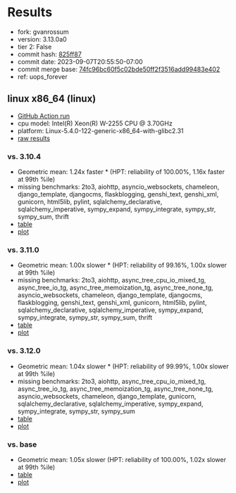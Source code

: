 # Results

- fork: gvanrossum
- version: 3.13.0a0
- tier 2: False
- commit hash: [825ff87](https://github.com/gvanrossum/cpython/commit/825ff87)
- commit date: 2023-09-07T20:55:50-07:00
- commit merge base: [74fc96bc60f5c02bde50ff2f3516add99483e402](https://github.com/gvanrossum/cpython/commit/74fc96bc60f5c02bde50ff2f3516add99483e402)
- ref: uops_forever

## linux x86_64 (linux)

- [GitHub Action run](https://github.com/faster-cpython/benchmarking/actions/runs/6117487141)
- cpu model: Intel(R) Xeon(R) W-2255 CPU @ 3.70GHz
- platform: Linux-5.4.0-122-generic-x86_64-with-glibc2.31
- [raw results](bm-20230907-linux-x86_64-gvanrossum-uops_forever-3.13.0a0-825ff87.json)

### vs. 3.10.4

- Geometric mean: 1.24x faster \* (HPT: reliability of 100.00%, 1.16x faster at 99th %ile)
- missing benchmarks: 2to3, aiohttp, asyncio_websockets, chameleon, django_template, djangocms, flaskblogging, genshi_text, genshi_xml, gunicorn, html5lib, pylint, sqlalchemy_declarative, sqlalchemy_imperative, sympy_expand, sympy_integrate, sympy_str, sympy_sum, thrift
- [table](bm-20230907-linux-x86_64-gvanrossum-uops_forever-3.13.0a0-825ff87-vs-3.10.4.md)
- [plot](bm-20230907-linux-x86_64-gvanrossum-uops_forever-3.13.0a0-825ff87-vs-3.10.4.png)

### vs. 3.11.0

- Geometric mean: 1.00x slower \* (HPT: reliability of 99.16%, 1.00x slower at 99th %ile)
- missing benchmarks: 2to3, aiohttp, async_tree_cpu_io_mixed_tg, async_tree_io_tg, async_tree_memoization_tg, async_tree_none_tg, asyncio_websockets, chameleon, django_template, djangocms, flaskblogging, genshi_text, genshi_xml, gunicorn, html5lib, pylint, sqlalchemy_declarative, sqlalchemy_imperative, sympy_expand, sympy_integrate, sympy_str, sympy_sum, thrift
- [table](bm-20230907-linux-x86_64-gvanrossum-uops_forever-3.13.0a0-825ff87-vs-3.11.0.md)
- [plot](bm-20230907-linux-x86_64-gvanrossum-uops_forever-3.13.0a0-825ff87-vs-3.11.0.png)

### vs. 3.12.0

- Geometric mean: 1.04x slower \* (HPT: reliability of 99.99%, 1.00x slower at 99th %ile)
- missing benchmarks: 2to3, aiohttp, async_tree_cpu_io_mixed_tg, async_tree_io_tg, async_tree_memoization_tg, async_tree_none_tg, asyncio_websockets, chameleon, django_template, gunicorn, sqlalchemy_declarative, sqlalchemy_imperative, sympy_expand, sympy_integrate, sympy_str, sympy_sum
- [table](bm-20230907-linux-x86_64-gvanrossum-uops_forever-3.13.0a0-825ff87-vs-3.12.0.md)
- [plot](bm-20230907-linux-x86_64-gvanrossum-uops_forever-3.13.0a0-825ff87-vs-3.12.0.png)

### vs. base

- Geometric mean: 1.05x slower (HPT: reliability of 100.00%, 1.02x slower at 99th %ile)
- [table](bm-20230907-linux-x86_64-gvanrossum-uops_forever-3.13.0a0-825ff87-vs-base.md)
- [plot](bm-20230907-linux-x86_64-gvanrossum-uops_forever-3.13.0a0-825ff87-vs-base.png)

